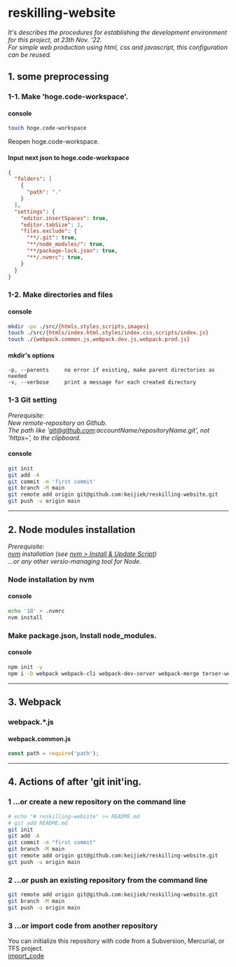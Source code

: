 # reskilling-website

*It's describes the procedures for establishing the development environment for this project, at 23th Nov. '22.  
For simple web production using html, css and javascript, this configuration can be reused.*

## 1. some preprocessing

### 1-1. Make 'hoge.code-workspace'.

#### console

```bash
touch hoge.code-workspace
```

Reopen hoge.code-workspace.

#### Input next json to hoge.code-workspace

```json
{
  "folders": [
    {
      "path": "."
    }
  ],
  "settings": {
    "editor.insertSpaces": true,
    "editor.tabSize": 2,
    "files.exclude": {
      "**/.git": true,
      "**/node_modules/": true,
      "**/package-lock.json": true,
      "**/.nvmrc": true,
    }
  }
}
```

### 1-2. Make directories and files

#### console
```bash
mkdir -pv ./src/{htmls,styles,scripts,images}
touch ./src/{htmls/index.html,styles/index.css,scripts/index.js}
touch ./{webpack.common.js,webpack.dev.js,webpack.prod.js}
```

#### mkdir's options
```
-p, --parents     no error if existing, make parent directories as needed
-v, --verbose     print a message for each created directory
```

### 1-3 Git setting

*Prerequisite:  
New remote-repository on Github.  
The path like 'git@github.com:accountName/repositoryName.git', not 'https~', to the clipboard.*

#### console
```bash
git init
git add -A
git commit -m 'first commit'
git branch -M main
git remote add origin git@github.com:keijiek/reskilling-website.git
git push -u origin main
```
---

## 2. Node modules installation

*Prerequisite:  
[nvm](https://github.com/nvm-sh/nvm) installation (see [nvm > Install & Update Script](https://github.com/nvm-sh/nvm#install--update-script))  
...or any other versio-managing tool for Node.*

### Node installation by nvm

#### console

```bash
echo '18' > .nvmrc
nvm install
```

### Make package.json, Install node_modules.

#### console

```bash
npm init -y
npm i -D webpack webpack-cli webpack-dev-server webpack-merge terser-webpack-plugin css-loader mini-css-extract-plugin css-minimizer-webpack-plugin html-webpack-plugin html-loader 
```

---

## 3. Webpack

### webpack.*.js

#### webpack.common.js
```js
const path = require('path');

```

---

## 4. Actions of after 'git init'ing.

### 1 ...or create a new repository on the command line

```bash
# echo "# reskilling-website" >> README.md
# git add README.md
git init
git add -A
git commit -m "first commit"
git branch -M main
git remote add origin git@github.com:keijiek/reskilling-website.git
git push -u origin main
```

### 2 ...or push an existing repository from the command line

```bash
git remote add origin git@github.com:keijiek/reskilling-website.git
git branch -M main
git push -u origin main
```

### 3 ...or import code from another repository

You can initialize this repository with code from a Subversion, Mercurial, or TFS project.  
[import_code](https://github.com/keijiek/reskilling-website/import)
